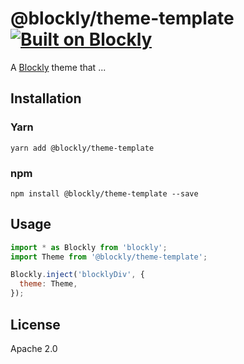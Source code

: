 # @blockly/theme-template [![Built on Blockly](https://tinyurl.com/built-on-blockly)](https://github.com/google/blockly)

<!--
  - TODO: Add theme description.
  -->
A [Blockly](https://www.npmjs.com/package/blockly) theme that ...

## Installation

### Yarn
```
yarn add @blockly/theme-template
```

### npm
```
npm install @blockly/theme-template --save
```

## Usage

```js
import * as Blockly from 'blockly';
import Theme from '@blockly/theme-template';

Blockly.inject('blocklyDiv', {
  theme: Theme,
});

```

## License
Apache 2.0
